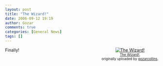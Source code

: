 ```yaml
---
layout: post
title: "The Wizard!"
date: 2006-09-12 19:19
author: Gozar
comments: true
categories: [General News]
tags: []
---
```

<style type="text/css">
.flickr-photo { }
.flickr-frame {	float: right; text-align: center; margin-left: 15px; margin-bottom: 15px; }
.flickr-caption { font-size: 0.8em; margin-top: 0px; }
</style>

<div class="flickr-frame">
	<a href="http://www.flickr.com/photos/10534586@N00/241911914/" title="photo sharing"><img src="http://static.flickr.com/87/241911914_e74654d183_m.jpg" class="flickr-photo" alt="The Wizard!" /></a><br />
	<span class="flickr-caption">
		<a href="http://www.flickr.com/photos/10534586@N00/241911914/">The Wizard!</a>,<br /> originally uploaded by <a href="http://www.flickr.com/people/10534586@N00/">gozarcollins</a>.
	</span>
</div>
Finally!
<br clear="all" />

